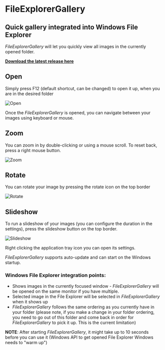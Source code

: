 # FileExplorerGallery
## Quick gallery integrated into Windows File Explorer

*FileExplorerGallery* will let you quickly view all images in the currently opened folder. 

[**Download the latest release here**](https://github.com/martinchrzan/FileExplorerGallery/releases/latest)

## **Open**
Simply press F12 (default shortcut, can be changed) to open it up, when you are in the desired folder

![Open](Images/FileExplorerGalleryOpen.gif)

Once the *FileExplorerGallery* is opened, you can navigate between your images using keyboard or mouse.

## **Zoom**
You can zoom in by double-clicking or using a mouse scroll. To reset back, press a right mouse button.

![Zoom](Images/FileExplorerGalleryZoomUnzoom.gif)

## **Rotate**
You can rotate your image by pressing the rotate icon on the top border

![Rotate](Images/FileExplorerGalleryRotate.gif)

## **Slideshow**
To run a slideshow of your images (you can configure the duration in the settings), press the slideshow button on the top border.

![Slideshow](Images/FileExplorerGallerySlideshow.gif)

Right clicking the application tray icon you can open its settings.


*FileExplorerGallery* supports auto-update and can start on the Windows startup. 

### Windows File Explorer integration points:
- Shows images in the currently focused window - *FileExplorerGallery* will be opened on the same monitor if you have multiple.
- Selected image in the File Explorer will be selected in *FileExplorerGallery* when it shows up
- *FileExplorerGallery* follows the same ordering as you currently have in your folder (please note, if you make a change in your folder ordering, you need to go out of this folder and come back in order for *FileExplorerGallery* to pick it up. This is the current limitation)

**NOTE**: After starting *FileExplorerGallery*, it might take up to 10 seconds before you can use it (Windows API to get opened File Explorer Windows needs to "warm up") 
